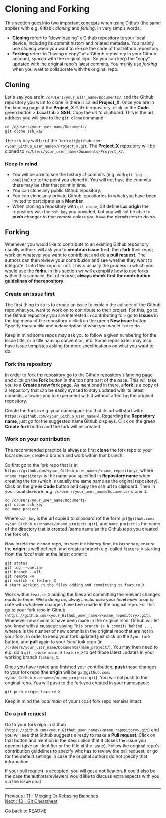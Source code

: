 # Cloning and Forking

This section goes into two important concepts when using Github (the same applies with e.g. Gitlab): *cloning* and *forking*. In very simple words:   

- **Cloning** refers to "downloading" a Github repository to your local device, including its commit history and related metadata. You mainly use *cloning* when you want to re-use the code of that Github repository.   
- **Forking** refers to "having a copy" of a Github repository in your Github account, *synced* with the original repo. So you can keep the "copy" updated with the original repo's latest commits. You mainly use *forking* when you want to collaborate with the original repo.

## Cloning

Let's say you are in `/c/Users/your_user_name/Documents/`, and the Github repository you want to clone in there is called **Project_X**. Once you are in the landing page of the **Project_X**  Github repository, click on the **Code** green button > **Local** tab > **SSH**. Copy the url to clipboard. This is the url address you will give to the `git clone` command: 

```
cd /c/Users/your_user_name/Documents/
git clone ssh_key
```

The `ssh_key` will be of the form `git@github.com:<your_Github_user_name>/Project_X.git`. The **Project_X** repository will be cloned to `/c/Users/your_user_name/Documents/Project_X/`. 

### Keep in mind

- You will be able to see the history of commits (e.g. with `git log --oneline`) up to the point you cloned it. You will not have the commits there may be after that point in time.   
- You can clone any public Github repository.  
- You can clone only private Github repositories to which you have been invited to participate as a **Member**.  
- When cloning a repository with `git clone`, Git defines as **origin** the repository with the `ssh_key` you provided, but you will not be able to **push** changes to that *remote* unless you have the permission to do so.  

## Forking 

Whenever you would like to contribute to an existing Github repository, usually authors will ask you to **create an issue first**; then **fork** their repo; work on whatever you want to contribute; and do a **pull request**. The authors can then review your contribution and see whether they want to integrate it into their repo or not. This is usually the process in which you would use the **forks**. In this section we will exemplify how to use forks within this scenario. But of course, **always check first the contribution guidelines of the repository**. 

### Create an issue first

The first thing to do is to create an issue to explain the authors of the Github repo what you want to work on to contribute to their project. For this, go to the Github repository you are interested in contributing to > go to **Issues** in the top menu of the repository > click on the green **New issue** button. Specify there a title and a description of what you would like to do. 

Keep in mind some repos may ask you to follow a given numbering for the issue title, or a title naming convention, etc. Some repositories may also have issue templates asking for more specifications on what you want to do.  

### Fork the repository

In order to fork the repository go to the Github repository's landing page and click on the **Fork** button in the top right part of the page. This will take you to a **Create a new fork** page. As mentioned in there, a **fork** is a copy of a repository that can be easily synced to stay updated with its latest commits, allowing you to experiment with it without affecting the original repository.  

Create the fork in e.g. your namespace (so that its url will start with: `https://github.com/<your_Github_user_name>`). Regarding the **Repository name**, just go for the suggested name Github displays. Click on the green **Create fork** button and the fork will be created. 

### Work on your contribution

The recommended practice is always to first **clone** the fork repo to your local device, create a branch and work within that branch. 

So first go to the fork repo that is in `https://github.com/<your_Github_user_name>/<name_repository>`, where `<name_repository>` is the name you specified in **Repository name** when creating the for (which is usually the same name as the original repository). Click on the green **Code** button and copy the ssh url to clipboard. Then in your local device in e.g. `/c/Users/your_user_name/Documents/` clone it:

```
cd /c/Users/your_user_name/Documents/
git clone ssh_key
cd name_project
```

Where `ssh_key` is the url copied to clipboard (of the form `git@github.com:<your_Github_username>/<name_project>.git`), and `name_project` is the name of the directory that is created (same name as the Github repo you created the fork of).  

Now inside the cloned repo, inspect the history first, its branches, ensure the **origin** is well-defined, and create a branch e.g. called `feature_X` starting from the *local main* at the latest commit:  

```
git status
git log --oneline
git branch --all
git remote -v
git switch -c feature_X
# start working on the files adding and committing to feature_X
```

Work within `feature_X` adding the files and committing the relevant changes made to them. While doing so, always make sure your *local main* is up to date with whatever changes have been made in the original repo. For this go to your fork repo in Github (`https://github.com/<your_Github_user_name>/<name_repository>.git`). Whenever new commits have been made in the original repo, Github will let you know with a message saying `This branch is N commits behind ...`, where `N` is the number of new commits in the original repo that are not in your fork. In order to keep your fork updated just click on the `Sync fork` button, and **pull** again to your *local* fork repo (in `/c/Users/your_user_name/Documents/name_project/`). You may then need to e.g. do a `git rebase main` in `feature_X` to get those latest updates in your working branch `feature_X`.

Once you have tested and finished your contribution, **push** those changes to your fork repo (the **origin** will be `git@github.com:<your_Github_username>/<name_project>.git`). You will not push to the original repo. You will push to the fork you created in your namespace:

```
git push origin feature_X
```

Keep in mind the *local main* of your (local) fork repo remains intact.

### Do a pull request

Go to your fork repo in Github (`https://github.com/<your_Github_user_name>/<name_repository>.git`) and you will see that Github suggests already to make a **Pull request**. Click on that button and mention in the description that it closes the issue you opened (give an identifier or the title of the issue). Follow the original repo's contribution guidelines to specify who has to review the pull request, or go for the default settings in case the original authors do not specify that information.  

If your pull request is accepted, you will get a notification. It could also be the case the authors/reviewers would like to discuss extra aspects with you via the issue chat. 

______________________

[Previous : 11 - Merging Or Rebasing Branches](https://github.com/HeatherAn/recommended-coding-practices/blob/main/11-Merging-Or-Rebasing-Branches.md)  
[Next : 13 - Git Cheatsheet](https://github.com/HeatherAn/recommended-coding-practices/blob/main/13-Git-Cheatsheet.md)  

[Go back to README](https://github.com/HeatherAn/recommended-coding-practices#readme)